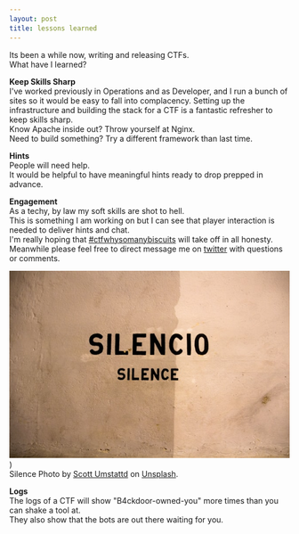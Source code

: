 ```yaml
---
layout: post
title: lessons learned
---
```

Its been a while now, writing and releasing CTFs.  
What have I learned?

**Keep Skills Sharp**  
I've worked previously in Operations and as Developer, and I run a bunch of sites so it would be easy to fall into complacency. Setting up the infrastructure and building the stack for a CTF is a fantastic refresher to keep skills sharp.   
Know Apache inside out? Throw yourself at Nginx.  
Need to build something? Try a different framework than last time.  

**Hints**  
People will need help.  
It would be helpful to have meaningful hints ready to drop prepped in advance.  

**Engagement**  
As a techy, by law my soft skills are shot to hell.  
This is something I am working on but I can see that player interaction is needed to deliver hints and chat.  
I'm really hoping that [#ctfwhysomanybiscuits](https://twitter.com/hashtag/ctfwhysomanybiscuits) will take off in all honesty.  
Meanwhile please feel free to direct message me on [twitter](https://twitter.com/lj_actual) with questions or comments.

![Silence](/images/scott-umstattd-iSTs6Lcu-Ek-unsplash.jpg))  
Silence Photo by [Scott Umstattd](https://unsplash.com/@scott_umstattd) on [Unsplash](https://unsplash.com).  

**Logs**  
The logs of a CTF will show "B4ckdoor-owned-you" more times than you can shake a tool at.  
They also show that the bots are out there waiting for you.
